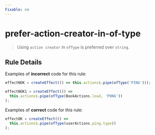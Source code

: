 ```yaml
---
Fixable: no
---
```


# prefer-action-creator-in-of-type

> Using `action creator` in `ofType` is preferred over `string`.

<!-- Everything above this generated, do not edit -->
<!-- MANUAL-DOC:START -->

## Rule Details

Examples of **incorrect** code for this rule:

```ts
effectNOK = createEffect(() => this.actions$.pipe(ofType('PING')));

effectNOK1 = createEffect(() =>
  this.actions$.pipe(ofType(BookActions.load, 'PONG'))
);
```

Examples of **correct** code for this rule:

```ts
effectOK = createEffect(() =>
  this.actions$.pipe(ofType(userActions.ping.type))
);
```
